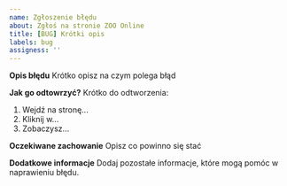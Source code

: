 ```yaml
---
name: Zgłoszenie błędu
about: Zgłoś na stronie ZOO Online
title: [BUG] Krótki opis
labels: bug
assigness: ''
---
```


**Opis błędu**
Krótko opisz na czym polega błąd

**Jak go odtowrzyć?**
Krótko do odtworzenia:
1. Wejdź na stronę...
2. Kliknij w...
3. Zobaczysz...

**Oczekiwane zachowanie**
Opisz co powinno się stać

**Dodatkowe informacje**
Dodaj pozostałe informacje, które mogą pomóc w naprawieniu błędu. 
